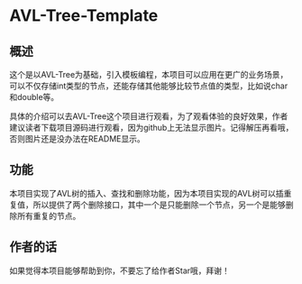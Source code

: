 # AVL-Tree-Template

## 概述
这个是以AVL-Tree为基础，引入模板编程，本项目可以应用在更广的业务场景，可以不仅存储int类型的节点，还能存储其他能够比较节点值的类型，比如说char和double等。

具体的介绍可以去AVL-Tree这个项目进行观看，为了观看体验的良好效果，作者建议读者下载项目源码进行观看，因为github上无法显示图片。记得解压再看哦，否则图片还是没办法在README显示。

## 功能
本项目实现了AVL树的插入、查找和删除功能，因为本项目实现的AVL树可以插重复值，所以提供了两个删除接口，其中一个是只能删除一个节点，另一个是能够删除所有重复的节点。

## 作者的话
如果觉得本项目能够帮助到你，不要忘了给作者Star哦，拜谢！
